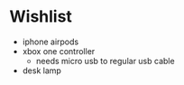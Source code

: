 # Wishlist

- iphone airpods
- xbox one controller
	- needs micro usb to regular usb cable
- desk lamp

